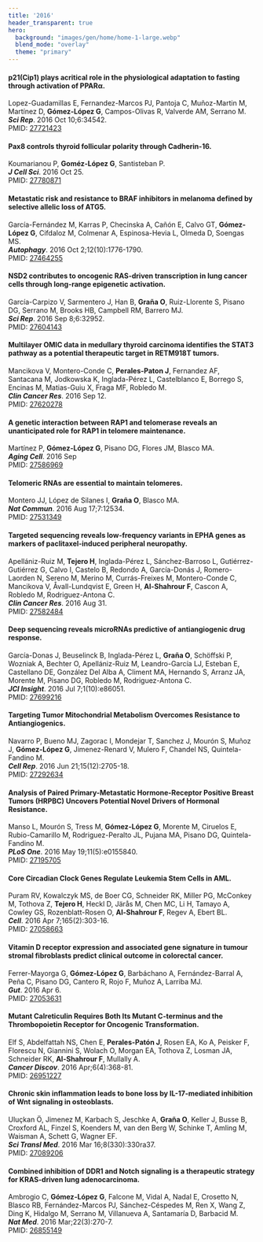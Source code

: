 ```yaml
---
title: '2016'
header_transparent: true
hero:
  background: "images/gen/home/home-1-large.webp"
  blend_mode: "overlay"
  theme: "primary"
---
```


#### p21(Cip1) plays acritical role in the physiological adaptation to fasting through activation of PPARα.
Lopez-Guadamillas E, Fernandez-Marcos PJ, Pantoja C, Muñoz-Martin M, Martínez D, **Gómez-López G**, Campos-Olivas R, Valverde AM, Serrano M.  
***Sci Rep***. 2016 Oct 10;6:34542.  
PMID: [27721423](https://pubmed.ncbi.nlm.nih.gov/27721423/)

#### Pax8 controls thyroid follicular polarity through Cadherin-16.
Koumarianou P, **Goméz-López G**, Santisteban P.  
***J Cell Sci***. 2016 Oct 25.  
PMID: [27780871](https://pubmed.ncbi.nlm.nih.gov/27780871/)

#### Metastatic risk and resistance to BRAF inhibitors in melanoma defined by selective allelic loss of ATG5.
García-Fernández M, Karras P, Checinska A, Cañón E, Calvo GT, **Gómez-López G**, Cifdaloz M, Colmenar A, Espinosa-Hevia L, Olmeda D, Soengas MS.  
***Autophagy***. 2016 Oct 2;12(10):1776-1790.  
PMID: [27464255](https://pubmed.ncbi.nlm.nih.gov/27464255/)

#### NSD2 contributes to oncogenic RAS-driven transcription in lung cancer cells through long-range epigenetic activation.
García-Carpizo V, Sarmentero J, Han B, **Graña O**, Ruiz-Llorente S, Pisano DG, Serrano M, Brooks HB, Campbell RM, Barrero MJ.  
***Sci Rep***. 2016 Sep 8;6:32952.  
PMID: [27604143](https://pubmed.ncbi.nlm.nih.gov/27604143/)

#### Multilayer OMIC data in medullary thyroid carcinoma identifies the STAT3 pathway as a potential therapeutic target in RETM918T tumors.
Mancikova V, Montero-Conde C, **Perales-Paton J**, Fernandez AF, Santacana M, Jodkowska K, Inglada-Pérez L, Castelblanco E, Borrego S, Encinas M, Matias-Guiu X, Fraga MF, Robledo M.  
***Clin Cancer Res***. 2016 Sep 12.  
PMID: [27620278](https://pubmed.ncbi.nlm.nih.gov/27620278/)

#### A genetic interaction between RAP1 and telomerase reveals an unanticipated role for RAP1 in telomere maintenance.
Martínez P, **Gómez-López G**, Pisano DG, Flores JM, Blasco MA.  
***Aging Cell***. 2016 Sep  
PMID: [27586969](https://pubmed.ncbi.nlm.nih.gov/27586969/)

#### Telomeric RNAs are essential to maintain telomeres.
Montero JJ, López de Silanes I, **Graña O**, Blasco MA.  
***Nat Commun***. 2016 Aug 17;7:12534.  
PMID: [27531349](https://pubmed.ncbi.nlm.nih.gov/27531349/)

#### Targeted sequencing reveals low-frequency variants in EPHA genes as markers of paclitaxel-induced peripheral neuropathy.
Apellániz-Ruiz M, **Tejero H**, Inglada-Pérez L, Sánchez-Barroso L, Gutiérrez-Gutiérrez G, Calvo I, Castelo B, Redondo A, García-Donás J, Romero-Laorden N, Sereno M, Merino M, Currás-Freixes M, Montero-Conde C, Mancikova V, Åvall-Lundqvist E, Green H, **Al-Shahrour F**, Cascon A, Robledo M, Rodriguez-Antona C.  
***Clin Cancer Res***. 2016 Aug 31.  
PMID: [27582484](https://pubmed.ncbi.nlm.nih.gov/27582484/)

#### Deep sequencing reveals microRNAs predictive of antiangiogenic drug response.
García-Donas J, Beuselinck B, Inglada-Pérez L, **Graña O**, Schöffski P, Wozniak A, Bechter O, Apellániz-Ruiz M, Leandro-García LJ, Esteban E, Castellano DE, González Del Alba A, Climent MA, Hernando S, Arranz JA, Morente M, Pisano DG, Robledo M, Rodriguez-Antona C.  
***JCI Insight***. 2016 Jul 7;1(10):e86051.  
PMID: [27699216](https://pubmed.ncbi.nlm.nih.gov/27699216/)

#### Targeting Tumor Mitochondrial Metabolism Overcomes Resistance to Antiangiogenics.
Navarro P, Bueno MJ, Zagorac I, Mondejar T, Sanchez J, Mourón S, Muñoz J, **Gómez-López G**, Jimenez-Renard V, Mulero F, Chandel NS, Quintela-Fandino M.  
***Cell Rep***. 2016 Jun 21;15(12):2705-18.  
PMID: [27292634](https://pubmed.ncbi.nlm.nih.gov/27292634/)

#### Analysis of Paired Primary-Metastatic Hormone-Receptor Positive Breast Tumors (HRPBC) Uncovers Potential Novel Drivers of Hormonal Resistance.
Manso L, Mourón S, Tress M, **Gómez-López G**, Morente M, Ciruelos E, Rubio-Camarillo M, Rodriguez-Peralto JL, Pujana MA, Pisano DG, Quintela-Fandino M.  
***PLoS One***. 2016 May 19;11(5):e0155840.  
PMID: [27195705](https://pubmed.ncbi.nlm.nih.gov/27195705/)

#### Core Circadian Clock Genes Regulate Leukemia Stem Cells in AML.
Puram RV, Kowalczyk MS, de Boer CG, Schneider RK, Miller PG, McConkey M, Tothova Z, **Tejero H**, Heckl D, Järås M, Chen MC, Li H, Tamayo A, Cowley GS, Rozenblatt-Rosen O, **Al-Shahrour F**, Regev A, Ebert BL.  
***Cell***. 2016 Apr 7;165(2):303-16.  
PMID: [27058663](https://pubmed.ncbi.nlm.nih.gov/27058663/)

#### Vitamin D receptor expression and associated gene signature in tumour stromal fibroblasts predict clinical outcome in colorectal cancer.
Ferrer-Mayorga G, **Gómez-López G**, Barbáchano A, Fernández-Barral A, Peña C, Pisano DG, Cantero R, Rojo F, Muñoz A, Larriba MJ.  
***Gut***. 2016 Apr 6.  
PMID: [27053631](https://pubmed.ncbi.nlm.nih.gov/27053631/)

#### Mutant Calreticulin Requires Both Its Mutant C-terminus and the Thrombopoietin Receptor for Oncogenic Transformation.
Elf S, Abdelfattah NS, Chen E, **Perales-Patón J**, Rosen EA, Ko A, Peisker F, Florescu N, Giannini S, Wolach O, Morgan EA, Tothova Z, Losman JA, Schneider RK, **Al-Shahrour F**, Mullally A.  
***Cancer Discov***. 2016 Apr;6(4):368-81.  
PMID: [26951227](https://pubmed.ncbi.nlm.nih.gov/26951227/)

#### Chronic skin inflammation leads to bone loss by IL-17-mediated inhibition of Wnt signaling in osteoblasts.
Uluçkan Ö, Jimenez M, Karbach S, Jeschke A, **Graña O**, Keller J, Busse B, Croxford AL, Finzel S, Koenders M, van den Berg W, Schinke T, Amling M, Waisman A, Schett G, Wagner EF.  
***Sci Transl Med***. 2016 Mar 16;8(330):330ra37.  
PMID: [27089206](https://pubmed.ncbi.nlm.nih.gov/27089206/)

#### Combined inhibition of DDR1 and Notch signaling is a therapeutic strategy for KRAS-driven lung adenocarcinoma.
Ambrogio C, **Gómez-López G**, Falcone M, Vidal A, Nadal E, Crosetto N, Blasco RB, Fernández-Marcos PJ, Sánchez-Céspedes M, Ren X, Wang Z, Ding K, Hidalgo M, Serrano M, Villanueva A, Santamaría D, Barbacid M.  
***Nat Med***. 2016 Mar;22(3):270-7.  
PMID: [26855149](https://pubmed.ncbi.nlm.nih.gov/26855149/)
